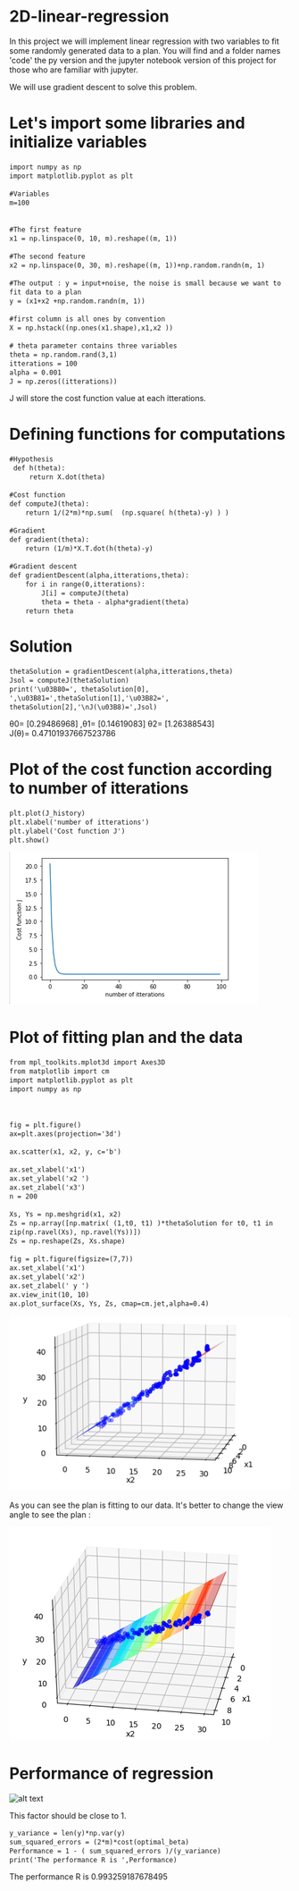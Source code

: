 # 2D-linear-regression

In this project we will implement linear regression with two variables to fit some randomly generated data to a plan. You will find and a folder names 'code' the py version and the jupyter notebook version of this project for those who are familiar with jupyter.

We will use gradient descent to solve this problem.


# Let's import some libraries and initialize variables

    import numpy as np
    import matplotlib.pyplot as plt

    #Variables
    m=100
    
    
    #The first feature
    x1 = np.linspace(0, 10, m).reshape((m, 1)) 
    
    #The second feature
    x2 = np.linspace(0, 30, m).reshape((m, 1))+np.random.randn(m, 1) 
    
    #The output : y = input+noise, the noise is small because we want to fit data to a plan
    y = (x1+x2 +np.random.randn(m, 1)) 
    
    #first column is all ones by convention
    X = np.hstack((np.ones(x1.shape),x1,x2 )) 
    
    # theta parameter contains three variables
    theta = np.random.rand(3,1) 
    itterations = 100
    alpha = 0.001
    J = np.zeros((itterations))
  
J will store the cost function value at each itterations.



# Defining functions for computations

    #Hypothesis
     def h(theta):
         return X.dot(theta)

    #Cost function
    def computeJ(theta):
        return 1/(2*m)*np.sum(  (np.square( h(theta)-y) ) ) 

    #Gradient
    def gradient(theta):
        return (1/m)*X.T.dot(h(theta)-y)

    #Gradient descent
    def gradientDescent(alpha,itterations,theta):
        for i in range(0,itterations):
            J[i] = computeJ(theta)
            theta = theta - alpha*gradient(theta)
        return theta
        
  # Solution
    thetaSolution = gradientDescent(alpha,itterations,theta)
    Jsol = computeJ(thetaSolution)
    print('\u03B80=', thetaSolution[0], ',\u03B81=',thetaSolution[1],'\u03B82=', thetaSolution[2],'\nJ(\u03B8)=',Jsol)
    
θ0= [0.29486968] ,θ1= [0.14619083] θ2= [1.26388543]  <br/>
J(θ)= 0.47101937667523786
    
# Plot of the cost function according to number of itterations

    plt.plot(J_history)
    plt.xlabel('number of itterations')
    plt.ylabel('Cost function J')
    plt.show()
    
![alt text](https://github.com/mohammedAljadd/2D-linear-regression/blob/main/plots/jitt.PNG)

# Plot of fitting plan and the data


    from mpl_toolkits.mplot3d import Axes3D 
    from matplotlib import cm
    import matplotlib.pyplot as plt
    import numpy as np



    fig = plt.figure()
    ax=plt.axes(projection='3d')

    ax.scatter(x1, x2, y, c='b')

    ax.set_xlabel('x1')
    ax.set_ylabel('x2 ')
    ax.set_zlabel('x3')
    n = 200

    Xs, Ys = np.meshgrid(x1, x2)
    Zs = np.array([np.matrix( (1,t0, t1) )*thetaSolution for t0, t1 in zip(np.ravel(Xs), np.ravel(Ys))])
    Zs = np.reshape(Zs, Xs.shape)

    fig = plt.figure(figsize=(7,7))
    ax.set_xlabel('x1')
    ax.set_ylabel('x2')
    ax.set_zlabel(' y ')
    ax.view_init(10, 10)
    ax.plot_surface(Xs, Ys, Zs, cmap=cm.jet,alpha=0.4)
    
![alt text](https://github.com/mohammedAljadd/2D-linear-regression/blob/main/plots/plan.PNG)

As you can see the plan is fitting to our data.
It's better to change the view angle to see the plan :

![alt text](https://github.com/mohammedAljadd/2D-linear-regression/blob/main/plots/plan_other.PNG)

 # Performance of regression 
 
 ![alt text](https://ashutoshtripathicom.files.wordpress.com/2019/01/rsquarecanva2.png)

 
 This factor should be close to 1.
 
    y_variance = len(y)*np.var(y)
    sum_squared_errors = (2*m)*cost(optimal_beta)
    Performance = 1 - ( sum_squared_errors )/(y_variance)
    print('The performance R is ',Performance) 
    
 The performance R is  0.993259187678495
